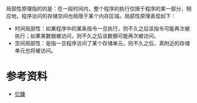 局部性原理指的的是：在一段时间内，整个程序的执行仅限于程序的某一部分，相应地，程序访问的存储空间也局限于某个内存区域。局部性原理表现如下： 
- 时间局部性：如果程序中的某条指令一旦执行，则不久之后该指令可能再次被执行；如果某数据被访问，则不久之后该数据可能再次被访问。
- 空间局部性：是指一旦程序访问了某个存储单元，则不久之后，真附近的存储单元也将被访问。

# 参考资料
- [忆臻](https://zhuanlan.zhihu.com/p/30127242)